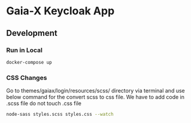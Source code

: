 # Gaia-X Keycloak App

## Development

### Run in Local

```bash
docker-compose up
```

### CSS Changes
  Go to themes/gaiax/login/resources/scss/ directory via terminal and use below command for the convert scss to css file. We have to add code in .scss file do not touch .css file

  ```bash
node-sass styles.scss styles.css --watch
```
